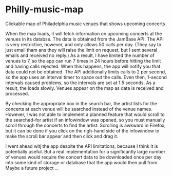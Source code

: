 # Philly-music-map
Clickable map of Philadelphia music venues that shows upcoming concerts

When the map loads, it will fetch information on upcoming concerts at the venues in its databse. The data is obtained from the JamBase API. The API is very restrictive, however, and only allows 50 calls per day. (They say to just email tham ans they will raise the limit on request, but I sent several emails and received no reply.) As a result, I have limited the number of venues to 7, so the app can run 7 times in 24 hours before hitting the limit and having calls rejected. When this happens, the app will notify you that data could not be obtained. The API additionally limits calls to 2 per second, so the app uses an interval timer to space out the calls. Even then, 1-second intervals caused problems, so the intervals are set at 1.5 seconds. As a result, the loads slowly. Venues appear on the map as data is received and processed.

By checking the appropriate box in the search bar, the artist lists for the concerts at each venue will be searched instead of the venue names. However, I was not able to implement a planned feature that would scroll to the searched-for artist if an infowindow was opened, so you must manually scroll through the concerts to find the artist. Scrolling is awkward in Firefox, but it can be done if you click on the righ-hand side of the infowindow to make the scroll bar appear and then click and drag it.

I went ahead witj the app despite the API limitations, because I think it is potentially useful. But a real implementation for a significantly large number of venues would require the concert data to be downloaded once per day into some kind of storage or database that the app would then pull from. Maybe a future project ...
